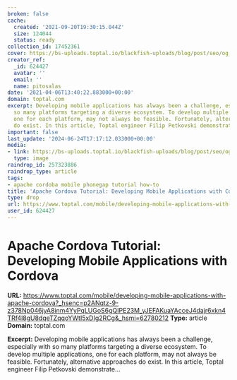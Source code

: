```yaml
---
broken: false
cache:
  created: '2021-09-20T19:30:15.044Z'
  size: 124044
  status: ready
collection_id: 17452361
cover: https://bs-uploads.toptal.io/blackfish-uploads/blog/post/seo/og_image_file/og_image/16087/developing-mobile-applications-with-apache-cordova-1c9907eb6e1ea0917f4351b35d0db906.png
creator_ref:
  _id: 624427
  avatar: ''
  email: ''
  name: pitosalas
date: '2021-04-06T13:40:22.883000+00:00'
domain: toptal.com
excerpt: Developing mobile applications has always been a challenge, especially with
  so many platforms targeting a diverse ecosystem. To develop multiple applications,
  one for each platform, may not always be feasible. Fortunately, alternative approaches
  do exist. In this article, Toptal engineer Filip Petkovski demonstrate...
important: false
last_update: '2024-06-24T17:17:12.033000+00:00'
media:
- link: https://bs-uploads.toptal.io/blackfish-uploads/blog/post/seo/og_image_file/og_image/16087/developing-mobile-applications-with-apache-cordova-1c9907eb6e1ea0917f4351b35d0db906.png
  type: image
raindrop_id: 257323886
raindrop_type: article
tags:
- apache cordoba mobile phonegap tutorial how-to
title: 'Apache Cordova Tutorial: Developing Mobile Applications with Cordova'
type: drop
url: https://www.toptal.com/mobile/developing-mobile-applications-with-apache-cordova?_hsenc=p2ANqtz-9-z378Np046jyA8inm4YyPqLUGoS6gQIPE23M_yJEFAKuaYAcceJ4dajr6xkn4TRf4l8gU8dqeTZqqoYWtI5xDIg2RCg&_hsmi=62780212
user_id: 624427
---
```


# Apache Cordova Tutorial: Developing Mobile Applications with Cordova

**URL:** https://www.toptal.com/mobile/developing-mobile-applications-with-apache-cordova?_hsenc=p2ANqtz-9-z378Np046jyA8inm4YyPqLUGoS6gQIPE23M_yJEFAKuaYAcceJ4dajr6xkn4TRf4l8gU8dqeTZqqoYWtI5xDIg2RCg&_hsmi=62780212
**Type:** article
**Domain:** toptal.com

**Excerpt:** Developing mobile applications has always been a challenge, especially with so many platforms targeting a diverse ecosystem. To develop multiple applications, one for each platform, may not always be feasible. Fortunately, alternative approaches do exist. In this article, Toptal engineer Filip Petkovski demonstrate...
